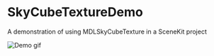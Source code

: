 # SkyCubeTextureDemo
A demonstration of using MDLSkyCubeTexture in a SceneKit project

![Demo gif](/SkyCubeDemonstration/skycube.gif)
